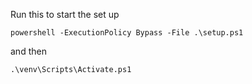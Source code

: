 Run this to start the set up
```
powershell -ExecutionPolicy Bypass -File .\setup.ps1
```

and then
```
.\venv\Scripts\Activate.ps1
```